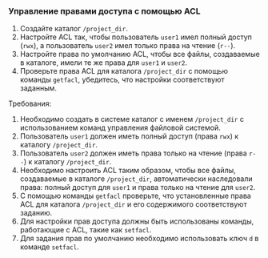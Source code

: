 
### Управление правами доступа с помощью ACL

1. Создайте каталог `/project_dir`.
2. Настройте ACL так, чтобы пользователь `user1` имел полный доступ (`rwx`), а пользователь `user2` имел только права на чтение (`r--`).
3. Настройте права по умолчанию ACL, чтобы все файлы, создаваемые в каталоге, имели те же права для `user1` и `user2`.
4. Проверьте права ACL для каталога `/project_dir` с помощью команды `getfacl`, убедитесь, что настройки соответствуют заданным.

Требования:
1. Необходимо создать в системе каталог с именем `/project_dir` с использованием команд управления файловой системой.
2. Пользователь `user1` должен иметь полный доступ (права `rwx`) к каталогу `/project_dir`.
3. Пользователь `user2` должен иметь права только на чтение (права `r--`) к каталогу `/project_dir`.
4. Необходимо настроить ACL таким образом, чтобы все файлы, создаваемые в каталоге `/project_dir`, автоматически наследовали права: полный доступ для `user1` и права только на чтение для `user2`.
5. С помощью команды `getfacl` проверьте, что установленные права ACL для каталога `/project_dir` и его содержимого соответствуют заданию.
6. Для настройки прав доступа должны быть использованы команды, работающие с ACL, такие как `setfacl`.
7. Для задания прав по умолчанию необходимо использовать ключ `d` в команде `setfacl`.